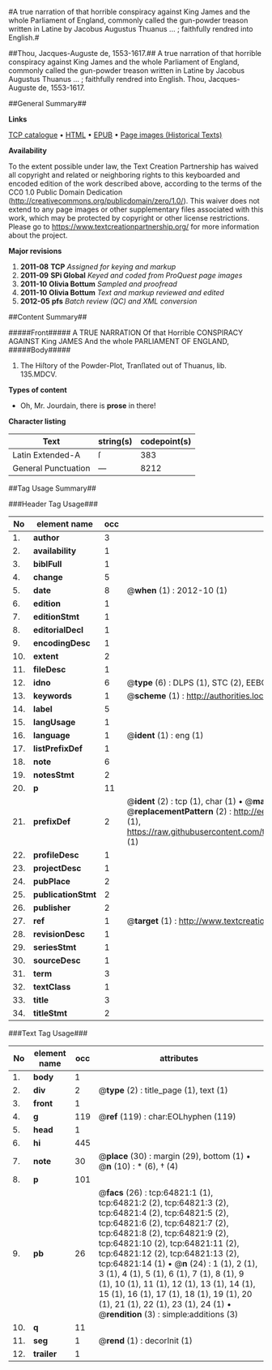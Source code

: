 #A true narration of that horrible conspiracy against King James and the whole Parliament of England, commonly called the gun-powder treason written in Latine by Jacobus Augustus Thuanus ... ; faithfully rendred into English.#

##Thou, Jacques-Auguste de, 1553-1617.##
A true narration of that horrible conspiracy against King James and the whole Parliament of England, commonly called the gun-powder treason written in Latine by Jacobus Augustus Thuanus ... ; faithfully rendred into English.
Thou, Jacques-Auguste de, 1553-1617.

##General Summary##

**Links**

[TCP catalogue](http://www.ota.ox.ac.uk/tcp/)  • 
[HTML](http://tei.it.ox.ac.uk/tcp/Texts-HTML/free/A62/A62476.html)  • 
[EPUB](http://tei.it.ox.ac.uk/tcp/Texts-EPUB/free/A62/A62476.epub) • 
[Page images (Historical Texts)](https://historicaltexts.jisc.ac.uk/eebo-12633109e)

**Availability**

To the extent possible under law, the Text Creation Partnership has waived all copyright and related or neighboring rights to this keyboarded and encoded edition of the work described above, according to the terms of the CC0 1.0 Public Domain Dedication (http://creativecommons.org/publicdomain/zero/1.0/). This waiver does not extend to any page images or other supplementary files associated with this work, which may be protected by copyright or other license restrictions. Please go to https://www.textcreationpartnership.org/ for more information about the project.

**Major revisions**

1. __2011-08__ __TCP__ *Assigned for keying and markup*
1. __2011-09__ __SPi Global__ *Keyed and coded from ProQuest page images*
1. __2011-10__ __Olivia Bottum__ *Sampled and proofread*
1. __2011-10__ __Olivia Bottum__ *Text and markup reviewed and edited*
1. __2012-05__ __pfs__ *Batch review (QC) and XML conversion*

##Content Summary##

#####Front#####
A TRUE NARRATION Of that Horrible CONSPIRACY AGAINST King JAMES And the whole PARLIAMENT OF ENGLAND,
#####Body#####

1. The Hiſtory of the Powder-Plot, Tranſlated out of Thuanus, lib. 135.MDCV.

**Types of content**

  * Oh, Mr. Jourdain, there is **prose** in there!

**Character listing**


|Text|string(s)|codepoint(s)|
|---|---|---|
|Latin Extended-A|ſ|383|
|General Punctuation|—|8212|

##Tag Usage Summary##

###Header Tag Usage###

|No|element name|occ|attributes|
|---|---|---|---|
|1.|__author__|3||
|2.|__availability__|1||
|3.|__biblFull__|1||
|4.|__change__|5||
|5.|__date__|8| @__when__ (1) : 2012-10 (1)|
|6.|__edition__|1||
|7.|__editionStmt__|1||
|8.|__editorialDecl__|1||
|9.|__encodingDesc__|1||
|10.|__extent__|2||
|11.|__fileDesc__|1||
|12.|__idno__|6| @__type__ (6) : DLPS (1), STC (2), EEBO-CITATION (1), OCLC (1), VID (1)|
|13.|__keywords__|1| @__scheme__ (1) : http://authorities.loc.gov/ (1)|
|14.|__label__|5||
|15.|__langUsage__|1||
|16.|__language__|1| @__ident__ (1) : eng (1)|
|17.|__listPrefixDef__|1||
|18.|__note__|6||
|19.|__notesStmt__|2||
|20.|__p__|11||
|21.|__prefixDef__|2| @__ident__ (2) : tcp (1), char (1)  •  @__matchPattern__ (2) : ([0-9\-]+):([0-9IVX]+) (1), (.+) (1)  •  @__replacementPattern__ (2) : http://eebo.chadwyck.com/downloadtiff?vid=$1&page=$2 (1), https://raw.githubusercontent.com/textcreationpartnership/Texts/master/tcpchars.xml#$1 (1)|
|22.|__profileDesc__|1||
|23.|__projectDesc__|1||
|24.|__pubPlace__|2||
|25.|__publicationStmt__|2||
|26.|__publisher__|2||
|27.|__ref__|1| @__target__ (1) : http://www.textcreationpartnership.org/docs/. (1)|
|28.|__revisionDesc__|1||
|29.|__seriesStmt__|1||
|30.|__sourceDesc__|1||
|31.|__term__|3||
|32.|__textClass__|1||
|33.|__title__|3||
|34.|__titleStmt__|2||


###Text Tag Usage###

|No|element name|occ|attributes|
|---|---|---|---|
|1.|__body__|1||
|2.|__div__|2| @__type__ (2) : title_page (1), text (1)|
|3.|__front__|1||
|4.|__g__|119| @__ref__ (119) : char:EOLhyphen (119)|
|5.|__head__|1||
|6.|__hi__|445||
|7.|__note__|30| @__place__ (30) : margin (29), bottom (1)  •  @__n__ (10) : * (6), † (4)|
|8.|__p__|101||
|9.|__pb__|26| @__facs__ (26) : tcp:64821:1 (1), tcp:64821:2 (2), tcp:64821:3 (2), tcp:64821:4 (2), tcp:64821:5 (2), tcp:64821:6 (2), tcp:64821:7 (2), tcp:64821:8 (2), tcp:64821:9 (2), tcp:64821:10 (2), tcp:64821:11 (2), tcp:64821:12 (2), tcp:64821:13 (2), tcp:64821:14 (1)  •  @__n__ (24) : 1 (1), 2 (1), 3 (1), 4 (1), 5 (1), 6 (1), 7 (1), 8 (1), 9 (1), 10 (1), 11 (1), 12 (1), 13 (1), 14 (1), 15 (1), 16 (1), 17 (1), 18 (1), 19 (1), 20 (1), 21 (1), 22 (1), 23 (1), 24 (1)  •  @__rendition__ (3) : simple:additions (3)|
|10.|__q__|11||
|11.|__seg__|1| @__rend__ (1) : decorInit (1)|
|12.|__trailer__|1||
